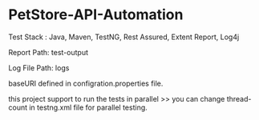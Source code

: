 # PetStore-API-Automation

Test Stack : Java, Maven, TestNG, Rest Assured, Extent Report, Log4j

Report Path: test-output

Log File Path: logs

baseURI defined in configration.properties file.

this project support to run the tests in parallel >> you can change thread-count in testng.xml file for parallel testing.
